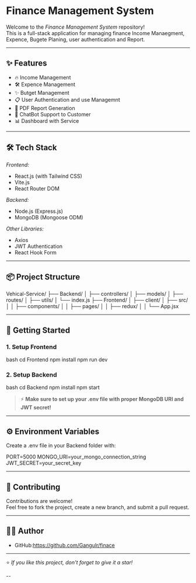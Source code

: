 #  Finance Management System

Welcome to the *Finance Management System* repository!  
This is a full-stack application for managing finance Income Manaegment, Expence, Bugete Planing, user authentication and Report.

---

## ✨ Features

- 🔥 Income Management
- 🛠 Expence Management
- ✨ Butget Management 
- 📋 User Authentication and use Managemnt
- 📄 PDF Report Generation
- 📍 ChatBot Support to Customer
- 📊 Dashboard with Service 

---

## 🛠 Tech Stack

*Frontend:*
- React.js (with Tailwind CSS)
- Vite.js
- React Router DOM

*Backend:*
- Node.js (Express.js)
- MongoDB (Mongoose ODM)

*Other Libraries:*
- Axios
- JWT Authentication
- React Hook Form

---

## 📦 Project Structure


Vehical-Service/
├── Backend/
│   ├── controllers/
│   ├── models/
│   ├── routes/
│   ├── utils/
│   └── index.js
├── Frontend/
│   ├── client/
│   ├── src/
│   │   ├── components/
│   │   ├── pages/
│   │   ├── redux/
│   │   └── App.jsx


---

## 🚀 Getting Started

### 1. Setup Frontend
bash
cd Frontend
npm install
npm run dev


### 2. Setup Backend
bash
cd Backend
npm install
npm start


> ⚡ **Make sure to set up your .env file with proper MongoDB URI and JWT secret!**

---

## ⚙ Environment Variables

Create a .env file in your Backend folder with:


PORT=5000
MONGO_URI=your_mongo_connection_string
JWT_SECRET=your_secret_key

---

## 🙌 Contributing

Contributions are welcome!  
Feel free to fork the project, create a new branch, and submit a pull request.

---

## 👨‍💻 Author

- GitHub:https://github.com/Gangulr/finace


---

⭐ *If you like this project, don't forget to give it a star!*

--
